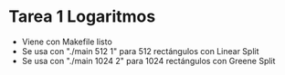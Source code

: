 # Tarea 1 Logaritmos

* Viene con Makefile listo
* Se usa con "./main 512 1" para 512 rectángulos con Linear Split
* Se usa con "./main 1024 2" para 1024 rectángulos con Greene Split
